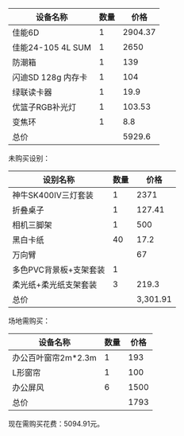 | 设备名称           | 数量 | 价格    |
| ------------------ | ---- | ------- |
| 佳能6D             | 1    | 2904.37 |
| 佳能24-105 4L SUM  | 1    | 2650    |
| 防潮箱             | 1    | 139     |
| 闪迪SD 128g 内存卡 | 1    | 104     |
| 绿联读卡器         | 1    | 19.9    |
| 优篮子RGB补光灯    | 1    | 103.53  |
| 变焦环             | 1    | 8.8     |
| 总价               |      | 5929.6  |





未购买设别：

| 设别名称               | 数量 | 价格     |
| ---------------------- | ---- | -------- |
| 神牛SK400Ⅳ三灯套装     | 1    | 2371     |
| 折叠桌子               | 1    | 127.41   |
| 相机三脚架             | 1    | 500      |
| 黑白卡纸               | 40   | 17.2     |
| 万向臂                 |      | 67       |
| 多色PVC背景板+支架套装 | 1    |          |
| 柔光纸+柔光纸支架套装  | 3    | 219.3    |
| 总价                   |      | 3,301.91 |



场地需购买：

| 设备名称            | 数量 | 价格 |
| ------------------- | ---- | ---- |
| 办公百叶窗帘2m*2.3m | 1    | 193  |
| L形窗帘             | 1    | 100  |
| 办公屏风            | 6    | 1500 |
| 总价                |      | 1793 |



现在需购买花费：5094.91元。